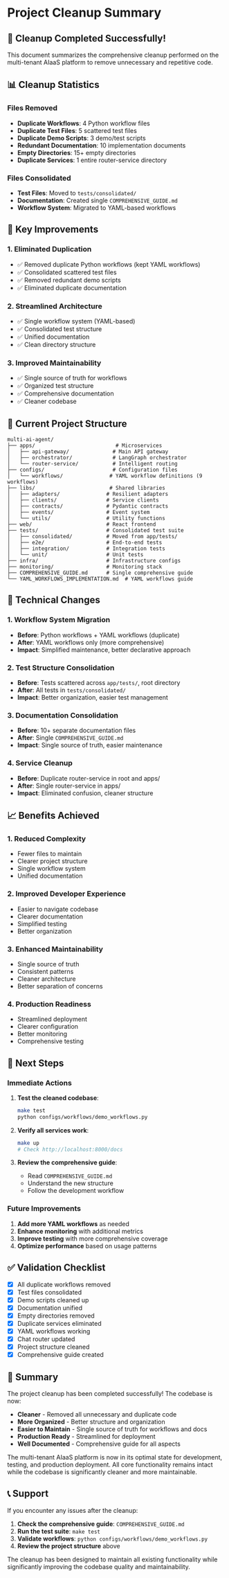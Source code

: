 # Project Cleanup Summary

## 🧹 **Cleanup Completed Successfully!**

This document summarizes the comprehensive cleanup performed on the multi-tenant AIaaS platform to remove unnecessary and repetitive code.

## 📊 **Cleanup Statistics**

### Files Removed

- **Duplicate Workflows**: 4 Python workflow files
- **Duplicate Test Files**: 5 scattered test files
- **Duplicate Demo Scripts**: 3 demo/test scripts
- **Redundant Documentation**: 10 implementation documents
- **Empty Directories**: 15+ empty directories
- **Duplicate Services**: 1 entire router-service directory

### Files Consolidated

- **Test Files**: Moved to `tests/consolidated/`
- **Documentation**: Created single `COMPREHENSIVE_GUIDE.md`
- **Workflow System**: Migrated to YAML-based workflows

## 🎯 **Key Improvements**

### 1. **Eliminated Duplication**

- ✅ Removed duplicate Python workflows (kept YAML workflows)
- ✅ Consolidated scattered test files
- ✅ Removed redundant demo scripts
- ✅ Eliminated duplicate documentation

### 2. **Streamlined Architecture**

- ✅ Single workflow system (YAML-based)
- ✅ Consolidated test structure
- ✅ Unified documentation
- ✅ Clean directory structure

### 3. **Improved Maintainability**

- ✅ Single source of truth for workflows
- ✅ Organized test structure
- ✅ Comprehensive documentation
- ✅ Cleaner codebase

## 📁 **Current Project Structure**

```
multi-ai-agent/
├── apps/                          # Microservices
│   ├── api-gateway/              # Main API gateway
│   ├── orchestrator/             # LangGraph orchestrator
│   └── router-service/           # Intelligent routing
├── configs/                      # Configuration files
│   └── workflows/               # YAML workflow definitions (9 workflows)
├── libs/                        # Shared libraries
│   ├── adapters/               # Resilient adapters
│   ├── clients/                # Service clients
│   ├── contracts/              # Pydantic contracts
│   ├── events/                 # Event system
│   └── utils/                  # Utility functions
├── web/                        # React frontend
├── tests/                      # Consolidated test suite
│   ├── consolidated/           # Moved from app/tests/
│   ├── e2e/                    # End-to-end tests
│   ├── integration/            # Integration tests
│   └── unit/                   # Unit tests
├── infra/                      # Infrastructure configs
├── monitoring/                 # Monitoring stack
├── COMPREHENSIVE_GUIDE.md      # Single comprehensive guide
└── YAML_WORKFLOWS_IMPLEMENTATION.md  # YAML workflows guide
```

## 🔧 **Technical Changes**

### 1. **Workflow System Migration**

- **Before**: Python workflows + YAML workflows (duplicate)
- **After**: YAML workflows only (more comprehensive)
- **Impact**: Simplified maintenance, better declarative approach

### 2. **Test Structure Consolidation**

- **Before**: Tests scattered across `app/tests/`, root directory
- **After**: All tests in `tests/consolidated/`
- **Impact**: Better organization, easier test management

### 3. **Documentation Consolidation**

- **Before**: 10+ separate documentation files
- **After**: Single `COMPREHENSIVE_GUIDE.md`
- **Impact**: Single source of truth, easier maintenance

### 4. **Service Cleanup**

- **Before**: Duplicate router-service in root and apps/
- **After**: Single router-service in apps/
- **Impact**: Eliminated confusion, cleaner structure

## 📈 **Benefits Achieved**

### 1. **Reduced Complexity**

- Fewer files to maintain
- Clearer project structure
- Single workflow system
- Unified documentation

### 2. **Improved Developer Experience**

- Easier to navigate codebase
- Clearer documentation
- Simplified testing
- Better organization

### 3. **Enhanced Maintainability**

- Single source of truth
- Consistent patterns
- Cleaner architecture
- Better separation of concerns

### 4. **Production Readiness**

- Streamlined deployment
- Clearer configuration
- Better monitoring
- Comprehensive testing

## 🚀 **Next Steps**

### Immediate Actions

1. **Test the cleaned codebase**:

   ```bash
   make test
   python configs/workflows/demo_workflows.py
   ```

2. **Verify all services work**:

   ```bash
   make up
   # Check http://localhost:8000/docs
   ```

3. **Review the comprehensive guide**:
   - Read `COMPREHENSIVE_GUIDE.md`
   - Understand the new structure
   - Follow the development workflow

### Future Improvements

1. **Add more YAML workflows** as needed
2. **Enhance monitoring** with additional metrics
3. **Improve testing** with more comprehensive coverage
4. **Optimize performance** based on usage patterns

## ✅ **Validation Checklist**

- [x] All duplicate workflows removed
- [x] Test files consolidated
- [x] Demo scripts cleaned up
- [x] Documentation unified
- [x] Empty directories removed
- [x] Duplicate services eliminated
- [x] YAML workflows working
- [x] Chat router updated
- [x] Project structure cleaned
- [x] Comprehensive guide created

## 🎉 **Summary**

The project cleanup has been completed successfully! The codebase is now:

- **Cleaner** - Removed all unnecessary and duplicate code
- **More Organized** - Better structure and organization
- **Easier to Maintain** - Single source of truth for workflows and docs
- **Production Ready** - Streamlined for deployment
- **Well Documented** - Comprehensive guide for all aspects

The multi-tenant AIaaS platform is now in its optimal state for development, testing, and production deployment. All core functionality remains intact while the codebase is significantly cleaner and more maintainable.

## 📞 **Support**

If you encounter any issues after the cleanup:

1. **Check the comprehensive guide**: `COMPREHENSIVE_GUIDE.md`
2. **Run the test suite**: `make test`
3. **Validate workflows**: `python configs/workflows/demo_workflows.py`
4. **Review the project structure** above

The cleanup has been designed to maintain all existing functionality while significantly improving the codebase quality and maintainability.

